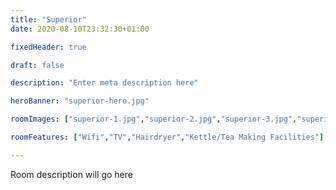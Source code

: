 ```yaml
---
title: "Superior"
date: 2020-08-10T23:32:30+01:00

fixedHeader: true

draft: false

description: "Enter meta description here"

heroBanner: "superior-hero.jpg"

roomImages: ["superior-1.jpg","superior-2.jpg","superior-3.jpg","superior-4.jpg","superior-5.jpg","superior-6.jpg","superior-7.jpg","superior-8.jpg","superior-9.jpg","superior-10.jpg","superior-11.jpg","superior-12.jpg","superior-13.jpg","superior-14.jpg","superior-15.jpg","superior-16.jpg"]

roomFeatures: ["Wifi","TV","Hairdryer","Kettle/Tea Making Facilities"]

---
```


Room description will go here